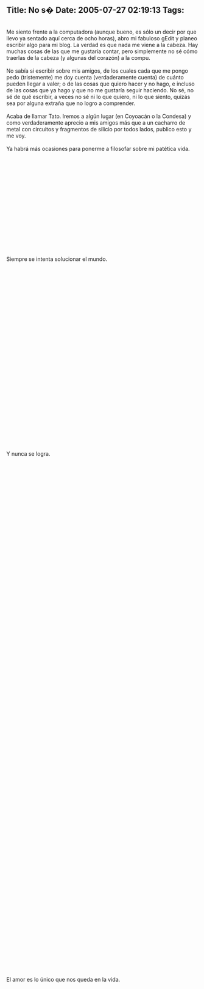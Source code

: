 Title: No s�
Date: 2005-07-27 02:19:13
Tags: 
---
<br/>
Me siento frente a la computadora (aunque bueno, es sólo un decir por
que llevo ya sentado aquí cerca de ocho horas), abro mi fabuloso gEdit
y planeo escribir algo para mi blog. La verdad es que nada me viene a
la cabeza. Hay muchas cosas de las que me gustaría contar, pero
simplemente no sé cómo traerlas de la cabeza (y algunas del corazón) a
la compu.<br/><br/>
No sabía si escribir sobre mis amigos, de los cuales cada que me pongo
pedo (tristemente) me doy cuenta (verdaderamente cuenta) de cuánto
pueden llegar a valer; o de las cosas que quiero hacer y no hago, e
incluso de las cosas que ya hago y que no me gustaría seguir haciendo.
No sé, no sé de qué escribir, a veces no sé ni lo que quiero, ni lo que
siento, quizás sea por alguna extraña que no logro a comprender.<br/><br/>
Acaba de llamar Tato. Iremos a algún lugar (en Coyoacán o la Condesa) y
como verdaderamente aprecio a mis amigos más que a un cacharro de metal
con circuitos y fragmentos de silicio por todos lados, publico esto y
me voy.<br/><br/>
Ya habrá más ocasiones para ponerme a filosofar sobre mi patética vida.<br/><br/><br/><br/><br/><br/><br/><br/><br/><br/><br/><br/><br/><br/><br/><br/><br/>
Siempre se intenta solucionar el mundo.<br/><br/><br/><br/><br/><br/><br/><br/><br/><br/><br/><br/><br/><br/><br/><br/><br/><br/><br/><br/><br/><br/><br/><br/><br/><br/><br/><br/><br/><br/>
Y nunca se logra.<br/><br/><br/><br/><br/><br/><br/><br/><br/><br/><br/><br/><br/><br/><br/><br/><br/><br/><br/><br/><br/><br/><br/><br/><br/><br/><br/><br/><br/><br/><br/><br/><br/><br/><br/><br/><br/><br/><br/><br/><br/><br/><br/><br/><br/><br/><br/><br/><br/><br/><br/><br/><br/><br/><br/><br/><br/><br/><br/><br/><br/><br/><br/><br/><br/><br/><br/><br/><br/><br/><br/><br/><br/><br/><br/><br/><br/><br/><br/><br/><br/>
El amor es lo único que nos queda en la vida.<br/><br/><br/><br/>
